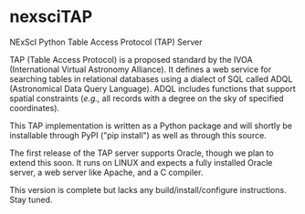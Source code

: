 # nexsciTAP
NExScI Python Table Access Protocol (TAP) Server

TAP (Table Access Protocol) is a proposed standard by the IVOA (International Virtual Astronomy Alliance).  It defines a web service for searching tables in relational databases using a dialect of SQL called ADQL (Astronomical Data Query Language).  ADQL includes functions that support spatial constraints (<i>e.g.,</i> all records with a degree on the sky of specified coordinates).

This TAP implementation is written as a Python package and will shortly be installable through PyPI ("pip install") as well as through this source.  

The first release of the TAP server supports Oracle, though we plan to extend this soon.  It runs on LINUX and expects a fully installed Oracle server, a web server like Apache, and a C compiler.

This version is complete but lacks any build/install/configure instructions.  Stay tuned.
